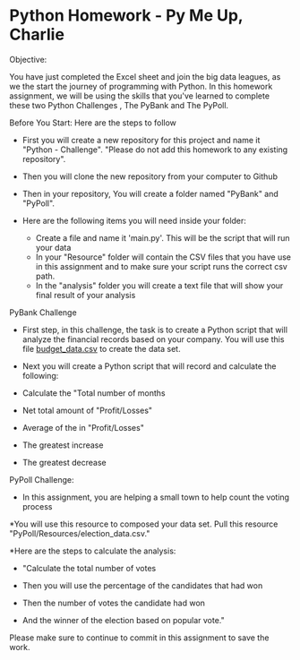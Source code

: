 # Python Homework - Py Me Up, Charlie

Objective:

You have just completed the Excel sheet and join the big data leagues, as we the start the journey of programming with Python. In this homework assignment, we will be using the skills that you've learned to complete these two Python Challenges , The PyBank and The PyPoll.



Before You Start: Here are the steps to follow

* First you will create a new repository for this project and name it "Python - Challenge". "Please do not add this homework to any existing repository".

* Then you will clone the new repository from your computer to Github

* Then in your repository, You will create a folder named  "PyBank" and "PyPoll". 

* Here are the following items you will need inside your folder:

  * Create a file and name it 'main.py'. This will be the script that will run your data
  * In your "Resource" folder  will contain the CSV files that you have use in this assignment and to make sure your script runs the correct csv path.
  * In the "analysis" folder you will create a text file that will show your final result of your analysis

 
 
 PyBank Challenge 

  
  * First step, in this challenge, the task is to create a Python script that will analyze the financial records based on your company. 
  You will use this file [budget_data.csv](PyBank/Resources/budget_data.csv) to create the data set. 

  * Next you will create a Python script that will record and calculate the following:

  * Calculate the "Total number of months

  * Net total amount of "Profit/Losses" 

  * Average of the in "Profit/Losses"

  * The greatest increase

  * The greatest decrease



PyPoll Challenge:

 
 * In this assignment, you are helping a small town to help count the voting process

  *You will use this resource to composed your data set. Pull this resource "PyPoll/Resources/election_data.csv." 

   *Here are the steps to calculate the analysis:
 
  * "Calculate the total number of votes

  * Then you will use the percentage of the candidates that had won

  * Then the number of votes the candidate had won

  * And the winner of the election based on popular vote."


  
 

Please make sure to continue to commit in this assignment to save the work.


